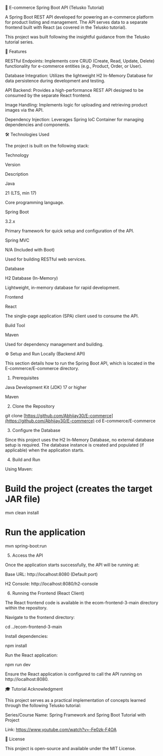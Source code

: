 🚀 E-commerce Spring Boot API (Telusko Tutorial)

A Spring Boot REST API developed for powering an e-commerce platform for product listing and management. The API serves data to a separate frontend built with React (as covered in the Telusko tutorial).

This project was built following the insightful guidance from the Telusko tutorial series.

🌟 Features

RESTful Endpoints: Implements core CRUD (Create, Read, Update, Delete) functionality for e-commerce entities (e.g., Product, Order, or User).

Database Integration: Utilizes the lightweight H2 In-Memory Database for data persistence during development and testing.

API Backend: Provides a high-performance REST API designed to be consumed by the separate React frontend.

Image Handling: Implements logic for uploading and retrieving product images via the API.

Dependency Injection: Leverages Spring IoC Container for managing dependencies and components.

🛠️ Technologies Used

The project is built on the following stack:

Technology

Version

Description

Java

21 (LTS, min 17)

Core programming language.

Spring Boot

3.2.x

Primary framework for quick setup and configuration of the API.

Spring MVC

N/A (Included with Boot)

Used for building RESTful web services.

Database

H2 Database (In-Memory)

Lightweight, in-memory database for rapid development.

Frontend

React

The single-page application (SPA) client used to consume the API.

Build Tool

Maven

Used for dependency management and building.

⚙️ Setup and Run Locally (Backend API)

This section details how to run the Spring Boot API, which is located in the E-commerce/E-commerce directory.

1. Prerequisites

Java Development Kit (JDK) 17 or higher

Maven

2. Clone the Repository

git clone [https://github.com/Abhijay30/E-commerce](https://github.com/Abhijay30/E-commerce)
cd E-commerce/E-commerce


3. Configure the Database

Since this project uses the H2 In-Memory Database, no external database setup is required. The database instance is created and populated (if applicable) when the application starts.

4. Build and Run

Using Maven:

# Build the project (creates the target JAR file)
mvn clean install

# Run the application
mvn spring-boot:run


5. Access the API

Once the application starts successfully, the API will be running at:

Base URL: http://localhost:8080 (Default port)

H2 Console: http://localhost:8080/h2-console

6. Running the Frontend (React Client)

The React frontend code is available in the ecom-frontend-3-main directory within the repository.

Navigate to the frontend directory:

cd ../ecom-frontend-3-main


Install dependencies:

npm install


Run the React application:

npm run dev


Ensure the React application is configured to call the API running on http://localhost:8080.

🎓 Tutorial Acknowledgment

This project serves as a practical implementation of concepts learned through the following Telusko tutorial:

Series/Course Name: Spring Framework and Spring Boot Tutorial with Project

Link: https://www.youtube.com/watch?v=-Fe0zk-F4OA

📜 License

This project is open-source and available under the MIT License.
